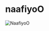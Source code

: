 # naafiyoO
![NaafiyoO](https://user-images.githubusercontent.com/88010773/150647787-c97dd7fe-d2d2-4add-8b2b-cd10e24d3f0c.png)

